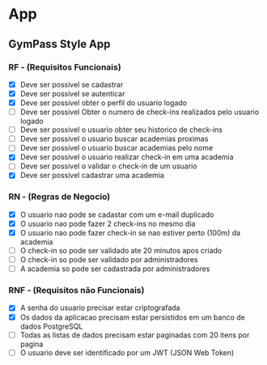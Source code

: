 # App

## GymPass Style App

### RF - (Requisitos Funcionais)

- [x] Deve ser possivel se cadastrar
- [x] Deve ser possivel se autenticar
- [x] Deve ser possivel obter o perfil do usuario logado
- [ ] Deve ser possivel Obter o numero de check-ins realizados pelo usuario logado
- [ ] Deve ser possivel o usuario obter seu historico de check-ins
- [ ] Deve ser possivel o usuario buscar academias proximas
- [ ] Deve ser possivel o usuario buscar academias pelo nome
- [x] Deve ser possivel o usuario realizar check-in em uma academia
- [ ] Deve ser possivel o validar o check-in de um usuario
- [x] Deve ser possivel cadastrar uma academia 

### RN - (Regras de Negocio)

- [x] O usuario nao pode se cadastar com um e-mail duplicado
- [x] O usuario nao pode fazer 2 check-ins no mesmo dia
- [x] O usuario nao pode fazer check-in se nao estiver perto (100m) da academia
- [ ] O check-in so pode ser validado ate 20 minutos apos criado
- [ ] O check-in so pode ser validado por administradores
- [ ] A academia so pode ser cadastrada por administradores

### RNF - (Requisitos não Funcionais)

- [x] A senha do usuario precisar estar criptografada
- [x] Os dados da aplicacao precisam estar persistidos em um banco de dados PostgreSQL
- [ ] Todas as listas de dados precisam estar paginadas com 20 itens por pagina
- [ ] O usuario deve ser identificado por um JWT (JSON Web Token)